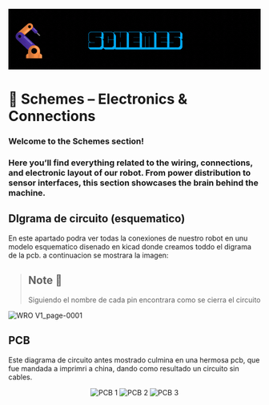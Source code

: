 ![GIF](D2%20ROBOTICS%20-%20SCHEMES.gif)

# 🧠 Schemes – Electronics & Connections

### Welcome to the **Schemes** section!  
### Here you’ll find everything related to the wiring, connections, and electronic layout of our robot. From power distribution to sensor interfaces, this section showcases the brain behind the machine.


## DIgrama de circuito (esquematico)

En este apartado podra ver todas la  conexiones de nuestro robot en unu modelo esquematico disenado en kicad donde creamos toddo el digrama de la pcb.
a continuacion se mostrara la imagen:

> ## **Note 🔔**  
> Siguiendo el nombre de cada pin encontrara como se cierra el circuito


![WRO V1_page-0001](https://github.com/user-attachments/assets/8f233fc6-1441-45ed-8b5c-e2700c651931)


## PCB

Este diagrama de circuito antes mostrado culmina en una hermosa pcb, que fue mandada a imprimri a china, dando como resultado un circuito sin cables.

<p align="center">
  <img src="https://github.com/user-attachments/assets/8dd1a9b2-edd7-4850-887e-7b9c491e7c52" alt="PCB 1" width="30%" />
  <img src="https://github.com/user-attachments/assets/e90a86b1-48ae-4786-b409-580fd1432a77" alt="PCB 2" width="30.5%" />
  <img src="https://github.com/user-attachments/assets/94cee1ab-9b55-49b9-85b7-91edc77ea1c4" alt="PCB 3" width="34%" />
</p>
